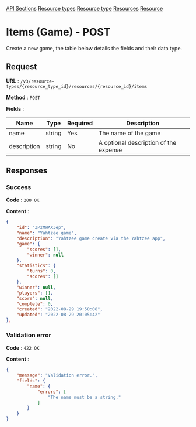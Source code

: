 [API Sections](../Sections.md)
[Resource types](../resource-types/GET.md)
[Resource type](../resource-type/GET.md)
[Resources](../resources/GET.md)
[Resource](../resource/GET.md)

# Items (Game) - POST

Create a new game, the table below details the fields and their data type.

## Request

**URL** : `/v3/resource-types/{resource_type_id}/resources/{resource_id}/items`

**Method** : `POST`

**Fields** :

Name | Type | Required | Description
---|---|---|---
name | string | Yes | The name of the game
description | string | No | A optional description of the expense

## Responses

### Success

**Code** : `200 OK`

**Content** : 
```json
{
    "id": "ZPzMWAX3ep",
    "name": "Yahtzee game",
    "description": "Yahtzee game create via the Yahtzee app",
    "game": {
        "scores": [],
        "winner": null
    },
    "statistics": {
        "turns": 0,
        "scores": []
    },
    "winner": null,
    "players": [],
    "score": null,
    "complete": 0,
    "created": "2022-08-29 19:50:08",
    "updated": "2022-08-29 20:05:42"
},
```

### Validation error

**Code** : `422 OK`

**Content** : 
```json
{
    "message": "Validation error.",
    "fields": {
        "name": {
            "errors": [
                "The name must be a string."
            ]
        }
    }
}
```